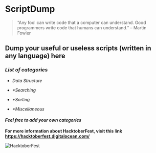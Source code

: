 # ScriptDump

> “Any fool can write code that a computer can understand.
> Good programmers write code that humans can understand.”
> – Martin Fowler

## Dump your useful or useless scripts (written in any language) here

### _List of categories_

- _*Data Structure*_

- _\*Searching_

- _\*Sorting_

- _\*Miscellaneous_

#### _Feel free to add your own categories_

**For more information about HacktoberFest, visit this link <https://hacktoberfest.digitalocean.com/>**

![HacktoberFest](Hacktoberfest.png)
